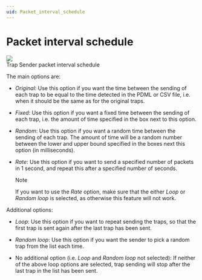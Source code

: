 ```yaml
---
uid: Packet_interval_schedule
---
```


# Packet interval schedule

![](~/develop/images/QADS_TrapSenderIntervalSchedule.png)
<br>Trap Sender packet interval schedule

The main options are:

- *Original*: Use this option if you want the time between the sending of each trap to be equal to the time detected in the PDML or CSV file, i.e. when it should be the same as for the original traps.

- *Fixed*: Use this option if you want a fixed time between the sending of each trap, i.e. the amount of time specified in the box next to this option.

- *Random*: Use this option if you want a random time between the sending of each trap. The amount of time will be a random number between the lower and upper bound specified in the boxes next this option (in milliseconds).

- *Rate*: Use this option if you want to send a specified number of packets in 1 second, and repeat this after a specified number of seconds.

  > [!NOTE]
  > If you want to use the *Rate* option, make sure that the either *Loop* or *Random loop* is selected, as otherwise this feature will not work.

Additional options:

- *Loop*: Use this option if you want to repeat sending the traps, so that the first trap is sent again after the last trap has been sent.

- *Random loop*: Use this option if you want the sender to pick a random trap from the list each time.

- No additional option (i.e. *Loop* and *Random loop* not selected): If neither of the above loop options are selected, trap sending will stop after the last trap in the list has been sent.
